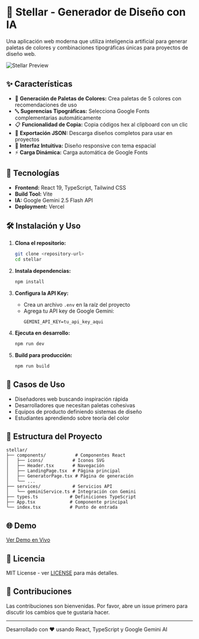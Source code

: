 # 🌟 Stellar - Generador de Diseño con IA

Una aplicación web moderna que utiliza inteligencia artificial para generar paletas de colores y combinaciones tipográficas únicas para proyectos de diseño web.

![Stellar Preview](https://images.unsplash.com/photo-1536924940846-227afb31e2a5?q=80&w=1200&auto=format&fit=crop)

## ✨ Características

- 🎨 **Generación de Paletas de Colores:** Crea paletas de 5 colores con recomendaciones de uso
- 🔤 **Sugerencias Tipográficas:** Selecciona Google Fonts complementarias automáticamente
- 📋 **Funcionalidad de Copia:** Copia códigos hex al clipboard con un clic
- 💾 **Exportación JSON:** Descarga diseños completos para usar en proyectos
- 🎯 **Interfaz Intuitiva:** Diseño responsive con tema espacial
- ⚡ **Carga Dinámica:** Carga automática de Google Fonts

## 🚀 Tecnologías

- **Frontend:** React 19, TypeScript, Tailwind CSS
- **Build Tool:** Vite
- **IA:** Google Gemini 2.5 Flash API
- **Deployment:** Vercel

## 🛠️ Instalación y Uso

1. **Clona el repositorio:**

   ```bash
   git clone <repository-url>
   cd stellar
   ```

2. **Instala dependencias:**

   ```bash
   npm install
   ```

3. **Configura la API Key:**

   - Crea un archivo `.env` en la raíz del proyecto
   - Agrega tu API key de Google Gemini:
     ```
     GEMINI_API_KEY=tu_api_key_aqui
     ```

4. **Ejecuta en desarrollo:**

   ```bash
   npm run dev
   ```

5. **Build para producción:**
   ```bash
   npm run build
   ```

## 🎯 Casos de Uso

- Diseñadores web buscando inspiración rápida
- Desarrolladores que necesitan paletas cohesivas
- Equipos de producto definiendo sistemas de diseño
- Estudiantes aprendiendo sobre teoría del color

## 📁 Estructura del Proyecto

```
stellar/
├── components/           # Componentes React
│   ├── icons/           # Iconos SVG
│   ├── Header.tsx       # Navegación
│   ├── LandingPage.tsx  # Página principal
│   ├── GeneratorPage.tsx # Página de generación
│   └── ...
├── services/            # Servicios API
│   └── geminiService.ts # Integración con Gemini
├── types.ts            # Definiciones TypeScript
├── App.tsx             # Componente principal
└── index.tsx           # Punto de entrada

```

## 🌐 Demo

[Ver Demo en Vivo](https://stellar-design-generator.vercel.app)

## 📄 Licencia

MIT License - ver [LICENSE](LICENSE) para más detalles.

## 🤝 Contribuciones

Las contribuciones son bienvenidas. Por favor, abre un issue primero para discutir los cambios que te gustaría hacer.

---

Desarrollado con ❤️ usando React, TypeScript y Google Gemini AI
